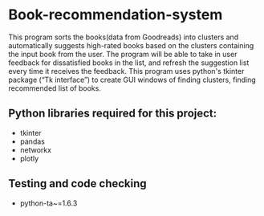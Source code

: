 # Book-recommendation-system
This program sorts the books(data from Goodreads) into clusters and automatically suggests high-rated books based on the clusters containing the input book
from the user. The program will be able to take in user feedback for dissatisfied books in the list, and refresh the suggestion list every time it receives the feedback. 
This program uses python's tkinter package (“Tk interface”) to create GUI windows of finding clusters, finding recommended list of books.

## Python libraries required for this project:
- tkinter
- pandas
- networkx
- plotly

## Testing and code checking
- python-ta~=1.6.3

